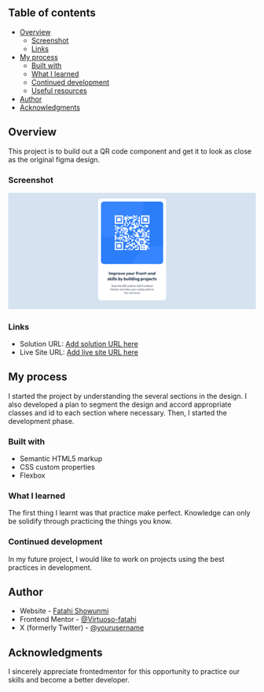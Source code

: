 ## Table of contents

- [Overview](#overview)
  - [Screenshot](#screenshot)
  - [Links](#links)
- [My process](#my-process)
  - [Built with](#built-with)
  - [What I learned](#what-i-learned)
  - [Continued development](#continued-development)
  - [Useful resources](#useful-resources)
- [Author](#author)
- [Acknowledgments](#acknowledgments)

## Overview

This project is to build out a QR code component and get it to look as close as the original figma design.

### Screenshot

![](./images/qr-code-index-html.png)

### Links

- Solution URL: [Add solution URL here](https://your-solution-url.com)
- Live Site URL: [Add live site URL here](https://your-live-site-url.com)

## My process

I started the project by understanding the several sections in the design. I also developed a plan to segment the design and accord appropriate classes and id to each section where necessary. Then, I started the development phase. 

### Built with

- Semantic HTML5 markup
- CSS custom properties
- Flexbox

### What I learned

The first thing I learnt was that practice make perfect. Knowledge can only be solidify through practicing the things you know.

### Continued development

In my future project, I would like to work on projects using the best practices in development. 

## Author

- Website - [Fatahi Showunmi](https://dev.to/virtuosofatahi)
- Frontend Mentor - [@Virtuoso-fatahi](https://www.frontendmentor.io/profile/Virtuoso-fatahi)
- X (formerly Twitter) - [@yourusername](https://www.twitter.com/yourusername)

## Acknowledgments

I sincerely appreciate frontedmentor for this opportunity to practice our skills and become a better developer.